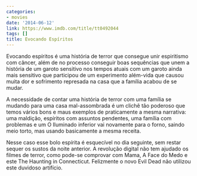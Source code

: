 ```yaml
---
categories:
- movies
date: '2014-06-12'
link: https://www.imdb.com/title/tt0492044
tags: []
title: Evocando Espíritos
---
```


Evocando espíritos é uma história de terror que consegue unir espiritismo com câncer, além de no processo conseguir boas sequências que unem a história de um garoto sensitivo nos tempos atuais com um garoto ainda mais sensitivo que participou de um experimento além-vida que causou muita dor e sofrimento represada na casa que a família acabou de se mudar.

A necessidade de contar uma história de terror com uma família se mudando para uma casa mal-assombrada é um clichê tão poderoso que temos vários bons e maus exemplos de praticamente a mesma narrativa: uma maldição, espíritos com assuntos pendentes, uma família com problemas e um O Iluminado inferior vai novamente para o forno, saindo meio torto, mas usando basicamente a mesma receita.

Nesse caso esse bolo espírita é esquecível no dia seguinte, sem restar sequer os sustos da noite anterior. A revolução digital não tem ajudado os filmes de terror, como pode-se comprovar com Mama, A Face do Medo e este The Haunting in Connecticut. Felizmente o novo Evil Dead não utilizou este duvidoso artifício.